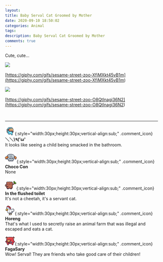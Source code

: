 ```yaml
---
layout: 
title: Baby Serval Cat Groomed by Mother
date: 2020-09-10 18:50:02
categories: Animal
tags: 
description: Baby Serval Cat Groomed by Mother
comments: true
---
```


Cute, cute...

![](https://social-phinf.pstatic.net/20200825_67/1598359522456m329P_GIF/1.gif)

[https://giphy.com/gifs/sesame-street-zoo-XfiMXkt45vB1m](<https://giphy.com/gifs/sesame-street-zoo-XfiMXkt45vB1m>)

![](https://social-phinf.pstatic.net/20200825_261/1598359538844Sdtvv_GIF/2.gif)

[https://giphy.com/gifs/sesame-street-zoo-O8Qtlnagi36N2](<https://giphy.com/gifs/sesame-street-zoo-O8Qtlnagi36N2>)

​

* * *

![comment](/assets/character/goggle.png){:style="width:30px;height:30px;vertical-align:sub;" .comment_icon} **＼＼\٩('ω'**  
It looks like seeing a child being smacked in the bathroom.   
  
![comment](/assets/character/skull.png){:style="width:30px;height:30px;vertical-align:sub;" .comment_icon} **Choco Con**  
None  
  
![comment](/assets/character/trunk.png){:style="width:30px;height:30px;vertical-align:sub;" .comment_icon} **In the flushed toilet**  
It's not a cheetah, it's a servant cat.   
  
![comment](/assets/character/chicken.png){:style="width:30px;height:30px;vertical-align:sub;" .comment_icon} **Horeng**  
That's what I used to secretly raise an animal farm that was illegal and escaped and eats a cat.   
  
![comment](/assets/character/pig.png){:style="width:30px;height:30px;vertical-align:sub;" .comment_icon} **FagaSary**  
Wow! Serval! They are friends who take good care of their children!  
  

